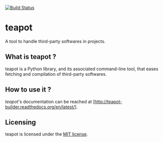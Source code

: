 [![Build Status](https://secure.travis-ci.org/freelan-developers/teapot.png)](https://secure.travis-ci.org/freelan-developers/teapot)

teapot
=========

A tool to handle third-party softwares in projects.

What is teapot ?
-------------------

teapot is a Python library, and its associated command-line tool, that eases fetching and compilation of third-party softwares.

How to use it ?
---------------

*teapot*'s documentation can be reached at [http://teapot-builder.readthedocs.org/en/latest/].

Licensing
---------

teapot is licensed under the [MIT license](http://opensource.org/licenses/MIT).
